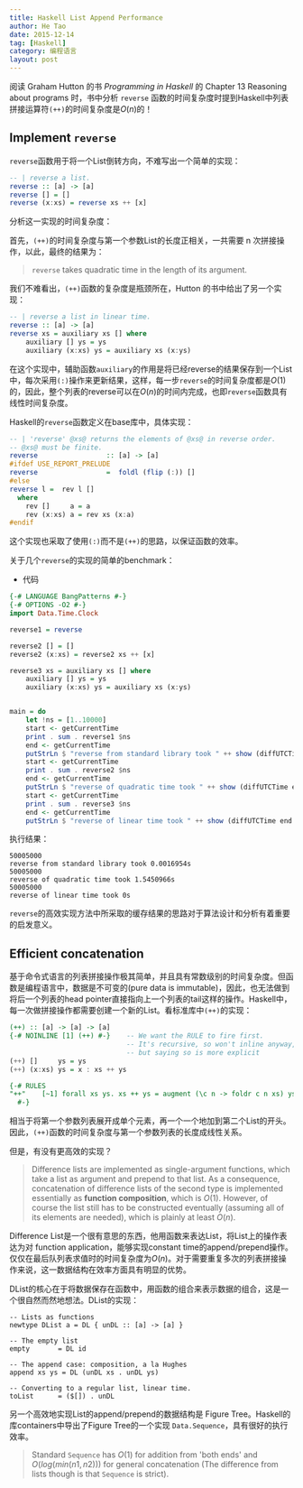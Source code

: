 ```yaml
---
title: Haskell List Append Performance
author: He Tao
date: 2015-12-14
tag: [Haskell]
category: 编程语言
layout: post
---
```


阅读 Graham Hutton 的书 _Programming in Haskell_ 的 Chapter 13 Reasoning about programs 时，书中分析 `reverse` 函数的时间复杂度时提到Haskell中列表拼接运算符`(++)`的时间复杂度是$O(n)$的！

<!--more-->

Implement `reverse`
--------------------

`reverse`函数用于将一个List倒转方向，不难写出一个简单的实现：

~~~haskell
-- | reverse a list.
reverse :: [a] -> [a]
reverse [] = []
reverse (x:xs) = reverse xs ++ [x]
~~~

分析这一实现的时间复杂度：

首先，`(++)`的时间复杂度与第一个参数List的长度正相关，一共需要 n 次拼接操作，以此，最终的结果为：

> `reverse` takes quadratic time in the length of its argument.

我们不难看出，`(++)`函数的复杂度是瓶颈所在，Hutton 的书中给出了另一个实现：

~~~haskell
-- | reverse a list in linear time.
reverse :: [a] -> [a]
reverse xs = auxiliary xs [] where
    auxiliary [] ys = ys
    auxiliary (x:xs) ys = auxiliary xs (x:ys)
~~~

在这个实现中，辅助函数`auxiliary`的作用是将已经reverse的结果保存到一个List中，每次采用`(:)`操作来更新结果，这样，每一步`reverse`的时间复杂度都是$O(1)$的，因此，整个列表的reverse可以在$O(n)$的时间内完成，也即`reverse`函数具有线性时间复杂度。

Haskell的`reverse`函数定义在base库中，具体实现：

~~~haskell
-- | 'reverse' @xs@ returns the elements of @xs@ in reverse order.
-- @xs@ must be finite.
reverse                 :: [a] -> [a]
#ifdef USE_REPORT_PRELUDE
reverse                 =  foldl (flip (:)) []
#else
reverse l =  rev l []
  where
    rev []     a = a
    rev (x:xs) a = rev xs (x:a)
#endif
~~~

这个实现也采取了使用`(:)`而不是`(++)`的思路，以保证函数的效率。

关于几个`reverse`的实现的简单的benchmark：

+ 代码

~~~haskell
{-# LANGUAGE BangPatterns #-}
{-# OPTIONS -O2 #-}
import Data.Time.Clock

reverse1 = reverse

reverse2 [] = []
reverse2 (x:xs) = reverse2 xs ++ [x]

reverse3 xs = auxiliary xs [] where
    auxiliary [] ys = ys
    auxiliary (x:xs) ys = auxiliary xs (x:ys)


main = do
    let !ns = [1..10000]
    start <- getCurrentTime
    print . sum . reverse1 $ns
    end <- getCurrentTime
    putStrLn $ "reverse from standard library took " ++ show (diffUTCTime end start)
    start <- getCurrentTime
    print . sum . reverse2 $ns
    end <- getCurrentTime
    putStrLn $ "reverse of quadratic time took " ++ show (diffUTCTime end start)
    start <- getCurrentTime
    print . sum . reverse3 $ns
    end <- getCurrentTime
    putStrLn $ "reverse of linear time took " ++ show (diffUTCTime end start)
~~~

执行结果：

~~~
50005000
reverse from standard library took 0.0016954s
50005000
reverse of quadratic time took 1.5450966s
50005000
reverse of linear time took 0s
~~~

`reverse`的高效实现方法中所采取的缓存结果的思路对于算法设计和分析有着重要的启发意义。

Efficient concatenation
-----------------------

基于命令式语言的列表拼接操作极其简单，并且具有常数级别的时间复杂度。但函数是编程语言中，数据是不可变的(pure data is immutable)，因此，也无法做到将后一个列表的head pointer直接指向上一个列表的tail这样的操作。Haskell中，每一次做拼接操作都需要创建一个新的List。看标准库中`(++)`的实现：

~~~haskell
(++) :: [a] -> [a] -> [a]
{-# NOINLINE [1] (++) #-}    -- We want the RULE to fire first.
                             -- It's recursive, so won't inline anyway,
                             -- but saying so is more explicit
(++) []     ys = ys
(++) (x:xs) ys = x : xs ++ ys

{-# RULES
"++"    [~1] forall xs ys. xs ++ ys = augment (\c n -> foldr c n xs) ys
  #-}
~~~

相当于将第一个参数列表展开成单个元素，再一个一个地加到第二个List的开头。因此，`(++)`函数的时间复杂度与第一个参数列表的长度成线性关系。

但是，有没有更高效的实现？

> Difference lists are implemented as single-argument functions, which take a list as argument and prepend to that list. As a consequence, concatenation of difference lists of the second type is implemented essentially as **function composition**, which is $O(1)$. However, of course the list still has to be constructed eventually (assuming all of its elements are needed), which is plainly at least $O(n)$.

Difference List是一个很有意思的东西，他用函数来表达List，将List上的操作表达为对 function application，能够实现constant time的append/prepend操作。仅仅在最后队列表求值时的时间复杂度为$O(n)$。对于需要重复多次的列表拼接操作来说，这一数据结构在效率方面具有明显的优势。

DList的核心在于将数据保存在函数中，用函数的组合来表示数据的组合，这是一个很自然而然地想法。DList的实现：

~~~
-- Lists as functions
newtype DList a = DL { unDL :: [a] -> [a] }

-- The empty list
empty       = DL id

-- The append case: composition, a la Hughes
append xs ys = DL (unDL xs . unDL ys)

-- Converting to a regular list, linear time.
toList      = ($[]) . unDL
~~~

另一个高效地实现List的append/prepend的数据结构是 Figure Tree。Haskell的库containers中导出了Figure Tree的一个实现 `Data.Sequence`，具有很好的执行效率。

> Standard `Sequence` has $O(1)$ for addition from 'both ends' and $O(log(min(n1,n2)))$ for general concatenation (The difference from lists though is that `Sequence` is strict).


